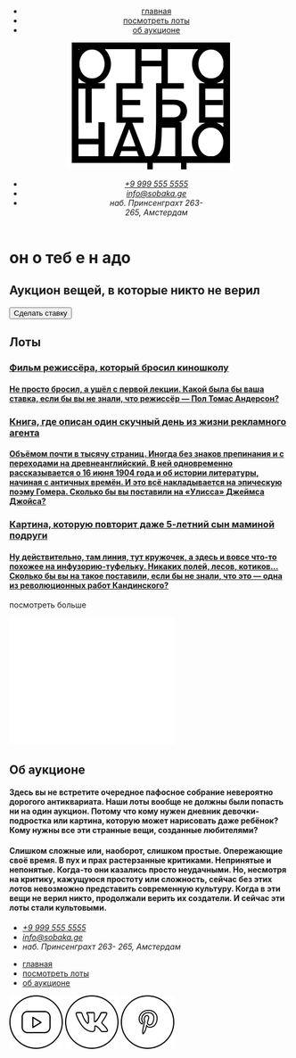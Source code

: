 <!DOCTYPE html>
<html lang="ru">
  <head>
    <meta charset="UTF-8">
    <meta http-equiv="X-UA-Compatible" content="IE=edge">
    <meta name="viewport" content="width=device-width, initial-scale=1.0">
    <title>Оно тебе надо — аукцион вещей, в которые никто не верил</title>
    <link rel="stylesheet" href="fonts/fonts.css">
    <link rel="stylesheet" href="styles/global.css">
    <link rel="stylesheet" href="styles/style.css">
  </head>
  <body>
    <header class="header">
      <ul class="header__links-list">
        <li class="header__links-list-item header__links-list-item_no-bullit">
          <a class="header__link header__link_active" href="#0">главная</a>
        </li>
        <li class="header__links-list-item">
          <a class="header__link" href="#0">посмотреть лоты</a>
        </li>
        <li class="header__links-list-item">
          <a class="header__link" href="#0">об аукционе</a>
        </li>
      </ul>
      <div class="header__logo">
        <a class="link_logo">
          <img
            class="header__logo-image"
            src="images/logo-black.svg"
            alt="Логотип">
        </a>
      </div>
      <address class="adress">
        <ul class="header__address">
          <li>
            <a href="tel:+9_999_555_5555">+9 999 555 5555</a>
          </li>
          <li>
            <a href="info@sobaka.ge">info@sobaka.ge</a>
          </li>
          <li>
            <span>наб. Принсенграхт 263- <br>265, Амстердам</span>
          </li>
        </ul>
      </address>
    </header>
    <main class="cover">
      <h1 class="cover_title">
        <span class="cover__title_word-spacing font_cover"><span class="cover__title_letter-spacing">он</span>
          <span>о</span></span>
        <span class="cover__title_word-spacing aligned-text_center font_cover"><span class="cover__title_letter-spacing">теб</span>
          <span>е</span></span>
        <span
          class="cover__title_word-spacing_plus aligned-text_right font_cover"><span>н</span> <span class="cover__title_letter-spacing">ад</span><span>о</span></span>
      </h1>
      <div class="cover__description">
        <h2 class="cover__description-text">
          <span>Аукцион вещей, </span>
          <span>в </span>
          <span class="cover__description-text-special_spacing"
            >которые никто не верил</span>
        </h2>
        <div class="button">
          <button class="bet-button">
            <span>Сделать ставку</span>
          </button>
        </div>
      </div>
      <div class="overlay"></div>
      <!-- Если Overlay сделать в конце секции и дать ему position absolute, а к секции с position reletive, то получим затемнение-->
    </main>
    <section class="lots">
      <h2 class="lots__heading">Лоты</h2>
      <div class="lots__card-list">
        <a class="none-decoration" href="#0">
          <div class="cards card_type_film">
            <h3 class="card__title">
              Фильм режиссёра, который бросил киношколу
            </h3>
            <h4 class="card__text">
              <p>
              <span
                >Не просто бросил, а ушёл с первой лекции. Какой была бы ваша
                ставка, если бы вы не знали, что режиссёр — Пол Томас
                Андерсон?</span>
              </p>
            </h4>
            <div class="overlay"></div>
          </div>
        </a>
        <a class="none-decoration" href="#0">
          <div class="cards card_type_book">
            <h3 class="card__title">
              Книга, где описан один скучный день из жизни рекламного агента
            </h3>
            <h4 class="card__text">
              <p>
                Объёмом почти в тысячу страниц. Иногда без знаков препинания и с
                переходами на древнеанглийский. В ней одновременно рассказывается
                о 16 июня 1904 года и об истории литературы, начиная с античных
                времён. И это всё накладывается на эпическую поэму Гомера. Сколько
                бы вы поставили на «Улисса» Джеймса Джойса?
              </p>
            </h4>
            <div class="overlay"></div>
          </div>
        </a>
        <a class="none-decoration" href="#0">
          <div class="cards card_type_picture">
            <h3 class="card__title">
              Картина, которую повторит даже 5-летний сын маминой подруги
            </h3>
            <h4 class="card__text">
              <p>
                Ну действительно, там линия, тут кружочек, а здесь и вовсе что-то
                похожее на инфузорию-туфельку. Никаких полей, лесов, котиков...
                Сколько бы вы на такое поставили, если бы не знали, что это — одна
                из революционных работ Кандинского?
              </p>
            </h4>
            <div class="overlay"></div>
          </div>
        </a>
      </div>
      <p class="lots__look-more-link"><a>посмотреть больше</a></p>
    </section>
    <section class="about">
      <div class="about__logo">
        <a>
          <img
            class="about__logo-image"
            src=".//images/logo-white.svg"
            alt="Логотип">
        </a>
      </div>
      <div class="about_text">
        <h2 class="about__title">Об аукционе</h2>
        <h4 class="about__text">
          <p>
            Здесь вы не встретите очередное пафосное собрание невероятно дорогого
            антиквариата. Наши лоты вообще не должны были попасть ни на один
            аукцион. Потому что кому нужен дневник девочки-подростка или картина,
            которую может нарисовать даже ребёнок? Кому нужны все эти странные
            вещи, созданные любителями?
          </p>
        </h4>
        <h4 class="about__text indent">
          <p>
            Слишком сложные или, наоборот, слишком простые. Опережающие своё
            время. В пух и прах растерзанные критиками. Непринятые и непонятые.
            Когда-то они казались просто неудачными. Но, несмотря на критику,
            кажущуюся простоту или сложность, сейчас без этих лотов невозможно
            представить современную культуру. Когда в эти вещи не верил никто,
            продолжали верить их создатели. И сейчас эти лоты стали культовыми.
          </p>
        </h4>
      </div>
    </section>
    <footer class="footer">
      <address class="adress_footer">
        <ul class="adress_footer_list">
          <li class="adress_footer_list_item">
            <a class="adress_footer_number" href="tel:+9_999_555_5555"
              >+9 999 555 5555</a
            >
          </li>
          <li class="ul_footer">
            <a class="adress_footer_mail" href="info@sobaka.ge"
              >info@sobaka.ge</a
            >
          </li>
          <li class="ul_footer">
            <span class="adress_footer_adress"
              >наб. Принсенграхт 263- 265, Амстердам</span
            >
          </li>
        </ul>
      </address>
      <nav class="footer__menu">
        <ul class="footer__menu-list">
          <li class="footer__menu-list-item">
            <a class="footer__menu-link_active" href="#0">главная</a>
          </li>
          <li class="footer__menu-list-item">
            <a href="#0">посмотреть лоты</a>
          </li>
          <li class="footer__menu-list-item"><a href="#0">об аукционе</a></li>
        </ul>
      </nav>
      <div class="footer__social-list">
        <a class="footer__social-link">
          <img class="footer__social-icon" src="images/yt.svg" alt="Youtube">
        </a>
        <a class="footer__social-link">
          <img
            class="footer__social-icon"
            src="images/vk.svg"
            alt="Vkontakte">
        </a>
        <a class="footer__social-link">
          <img
            class="footer__social-icon"
            src="images/pinterest.svg"
            alt="Pinterest">
        </a>
      </div>
    </footer>
  </body>
</html>
